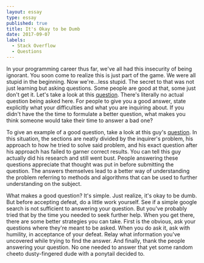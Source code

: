 ```yaml
---
layout: essay
type: essay
published: true
title: It's Okay to be Dumb
date: 2017-09-07
labels:
  - Stack Overflow
  - Questions
---
```

In your programming career thus far, we've all had this insecurity of being ignorant. You soon come to realize this is just part of the game. We were all stupid in the beginning. Now we're...less stupid. The secret to that was not just learning but asking questions. Some people are good at that, some just don't get it. Let's take a look at this [question](https://stackoverflow.com/questions/34691691/reading-from-text-file-to-array-of-strings?rq=1).  There's literally no actual question being asked here. For people to give you a good answer, state explicitly what your difficulties and what you are inquiring about. If you didn't have the the time to formulate a better question, what makes you think someone would take their time to answer a bad one?  

To give an example of a good question, take a look at this guy's [question](https://stackoverflow.com/questions/45906747/is-a-list-potentially-divisible-by-another). In this situation, the sections are neatly divided by the inquirer's problem, his approach to how he tried to solve said problem, and his exact question after his approach has failed to garner correct results. You can tell this guy actually did his research and still went bust. People answering these questions appreciate that thought was put in before submitting the question. The answers themselves lead to a better way of understanding the problem referring to methods and algorithms that can be used to further understanding on the subject.

What makes a good question? It's simple. Just realize, it's okay to be dumb. But before accepting defeat, do a little work yourself. See if a simple google search is not sufficient to answering your question. But you've probably tried that by the time you needed to seek further help. When you get there, there are some better strategies you can take. First is the obvious, ask your questions where they're meant to be asked. When you do ask it, ask with humility, in acceptance of your defeat. Relay what information you've uncovered while trying to find the answer. And finally, thank the people answering your question. No one needed to answer that yet some random cheeto dusty-fingered dude with a ponytail decided to. 
